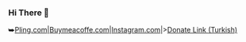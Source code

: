 ### Hi There 👋
⮩<a href="https://www.pling.com/u/m3tozz/products">Pling.com</a>|<a href="https://www.buymeacoffee.com/m3tozz/">Buymeacoffe.com</a>|<a href="https://www.instagram.com/metinzuhree/">Instagram.com</a>|><a href="https://kreosus.com/m3tozzch4rm">Donate Link (Turkish)
